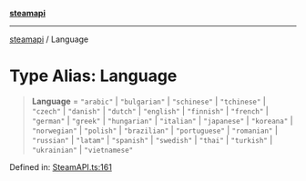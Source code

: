[**steamapi**](../README.md)

***

[steamapi](../README.md) / Language

# Type Alias: Language

> **Language** = `"arabic"` \| `"bulgarian"` \| `"schinese"` \| `"tchinese"` \| `"czech"` \| `"danish"` \| `"dutch"` \| `"english"` \| `"finnish"` \| `"french"` \| `"german"` \| `"greek"` \| `"hungarian"` \| `"italian"` \| `"japanese"` \| `"koreana"` \| `"norwegian"` \| `"polish"` \| `"brazilian"` \| `"portuguese"` \| `"romanian"` \| `"russian"` \| `"latam"` \| `"spanish"` \| `"swedish"` \| `"thai"` \| `"turkish"` \| `"ukrainian"` \| `"vietnamese"`

Defined in: [SteamAPI.ts:161](https://github.com/xDimGG/node-steamapi/blob/1fe06d2c5a85fee5e9f5e4f0962481cbd53a974e/src/SteamAPI.ts#L161)
